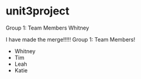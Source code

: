 # unit3project

Group 1: Team Members
Whitney

I have made the merge!!!!!
Group 1: Team Members!
* Whitney
* Tim
* Leah
* Katie
